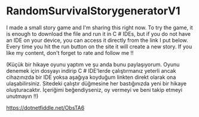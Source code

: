 # RandomSurvivalStorygeneratorV1
I made a small story game and I'm sharing this right now. To try the game, it is enough to download the file and run it in C # IDEs, but if you do not have an IDE on your device, you can access it directly from the link I put below. Every time you hit the run button on the site it will create a new story. If you like my content, don't forget to rate and follow me !!

(Küçük bir hikaye oyunu yaptım ve şu anda bunu paylaşıyorum. Oyunu denemek için dosyayı indirip C # IDE'lerde çalıştırmanız yeterli ancak cihazınızda bir IDE yoksa aşağıya koyduğum linkten direkt olarak ona ulaşabilirsiniz. Sitedeki çalıştır düğmesine her bastığınızda yeni bir hikaye oluşturacaktır. İçeriğimi beğendiyseniz, oy vermeyi ve beni takip etmeyi unutmayın !!)

https://dotnetfiddle.net/ObsTA6

